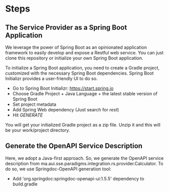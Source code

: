 # Steps
## The Service Provider as a Spring Boot Application
We leverage the power of Spring Boot as an opinionated application framework to easily develop and expose a Restful web service. You can just clone this repository or initialize your own Spring Boot application.

To initialize a Spring Boot application, you need to create a Gradle project, customized with the necessary Spring Boot dependencies. Spring Boot Initializr provides a user-friendly UI to do so.
- Go to Spring Boot Initializr: https://start.spring.io
- Choose Gradle Project + Java Language + the latest stable version of Spring Boot
- Set project metadata
- Add Spring Web dependency (Just search for *rest*)
- Hit *GENERATE*

You will get your initialized Gradle project as a zip file. Unzip it and this will be your work/project directory.

## Generate the OpenAPI Service Description
Here, we adopt a Java-first approach. So, we generate the OpenAPI service description from ma.aui.sse.paradigms.integration.rs.provider.Calculator. To do so, we use Springdoc-OpenAPI generation tool:
- Add 'org.springdoc:springdoc-openapi-ui:1.5.5' dependency to build.gradle